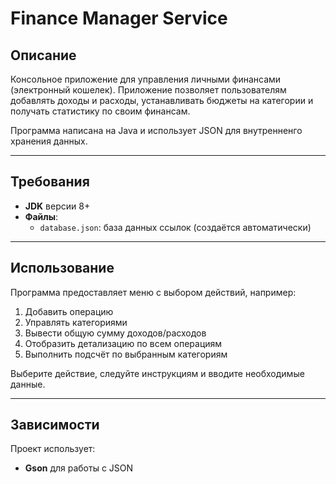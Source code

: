 # Finance Manager Service

## Описание
Консольное приложение для управления личными финансами (электронный кошелек). 
Приложение позволяет пользователям добавлять доходы и расходы, устанавливать бюджеты на категории и получать статистику по своим финансам.

Программа написана на Java и использует JSON для внутренненго хранения данных.

---

## Требования

- **JDK** версии 8+
- **Файлы**:
    - `database.json`: база данных ссылок (создаётся автоматически)

---

## Использование

Программа предоставляет меню с выбором действий, например:
1. Добавить операцию
2. Управлять категориями
3. Вывести общую сумму доходов/расходов
4. Отобразить детализацию по всем операциям
5. Выполнить подсчёт по выбранным категориям

Выберите действие, следуйте инструкциям и вводите необходимые данные.

---
## Зависимости

Проект использует:
- **Gson** для работы с JSON
